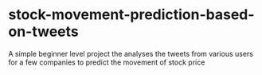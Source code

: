 # stock-movement-prediction-based-on-tweets
A simple beginner level project the analyses the tweets from various users for a few companies to predict the movement of stock price
